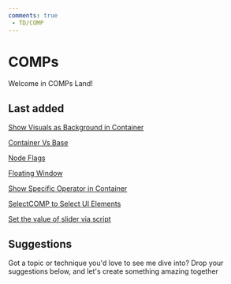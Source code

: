 ```yaml
---
comments: true
 - TD/COMP
---
```


# COMPs

Welcome in COMPs Land!

## Last added
[Show Visuals as Background in Container](SetBackgroundContainer.md)

[Container Vs Base](ContainerVsBase.md)

[Node Flags](NodeFlags.md)

[Floating Window](FloatingWindow.md)

[Show Specific Operator in Container](ShowSpecificOperatorContainer.md)

[SelectCOMP to Select UI Elements](SelectCOMPSelectUIElements.md)

[Set the value of slider via script](SetValueOfSliderViaScript.md)



## Suggestions
Got a topic or technique you'd love to see me dive into? Drop your suggestions below, and let's create something amazing together

